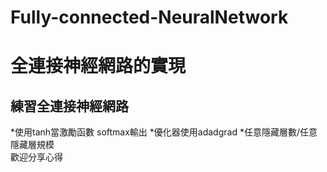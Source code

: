 # Fully-connected-NeuralNetwork
全連接神經網路的實現
=====
練習全連接神經網路
----
*使用tanh當激勵函數 softmax輸出 
*優化器使用adadgrad
*任意隱藏層數/任意隱藏層規模  
歡迎分享心得
